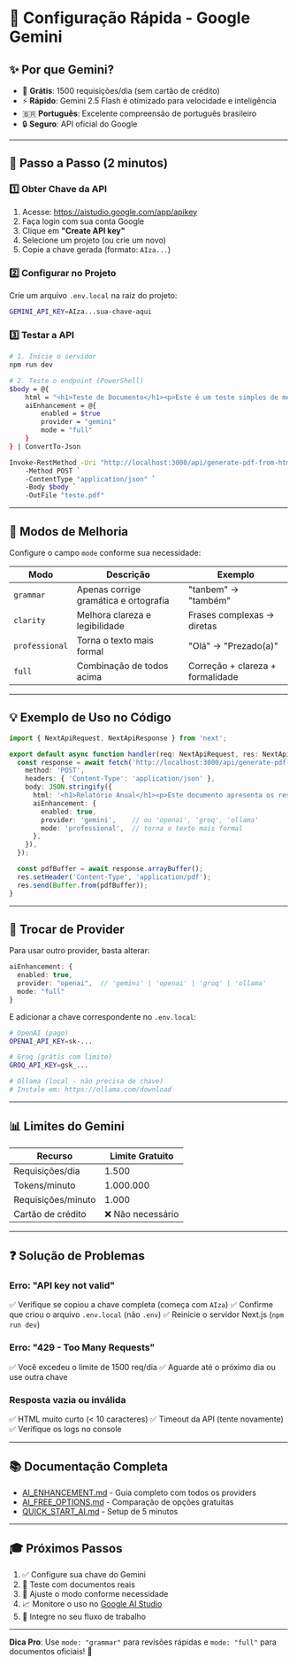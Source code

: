 # 🚀 Configuração Rápida - Google Gemini

## ✨ Por que Gemini?

- 🎁 **Grátis**: 1500 requisições/dia (sem cartão de crédito)
- ⚡ **Rápido**: Gemini 2.5 Flash é otimizado para velocidade e inteligência
- 🇧🇷 **Português**: Excelente compreensão de português brasileiro
- 🔒 **Seguro**: API oficial do Google

---

## 📝 Passo a Passo (2 minutos)

### 1️⃣ Obter Chave da API

1. Acesse: https://aistudio.google.com/app/apikey
2. Faça login com sua conta Google
3. Clique em **"Create API key"**
4. Selecione um projeto (ou crie um novo)
5. Copie a chave gerada (formato: `AIza...`)

### 2️⃣ Configurar no Projeto

Crie um arquivo `.env.local` na raiz do projeto:

```bash
GEMINI_API_KEY=AIza...sua-chave-aqui
```

### 3️⃣ Testar a API

```bash
# 1. Inicie o servidor
npm run dev

# 2. Teste o endpoint (PowerShell)
$body = @{
    html = "<h1>Teste de Documento</h1><p>Este é um teste simples de melhoria com IA.</p>"
    aiEnhancement = @{
        enabled = $true
        provider = "gemini"
        mode = "full"
    }
} | ConvertTo-Json

Invoke-RestMethod -Uri "http://localhost:3000/api/generate-pdf-from-html" `
    -Method POST `
    -ContentType "application/json" `
    -Body $body `
    -OutFile "teste.pdf"
```

---

## 🎯 Modos de Melhoria

Configure o campo `mode` conforme sua necessidade:

| Modo | Descrição | Exemplo |
|------|-----------|---------|
| `grammar` | Apenas corrige gramática e ortografia | "tanbem" → "também" |
| `clarity` | Melhora clareza e legibilidade | Frases complexas → diretas |
| `professional` | Torna o texto mais formal | "Olá" → "Prezado(a)" |
| `full` | Combinação de todos acima | Correção + clareza + formalidade |

---

## 💡 Exemplo de Uso no Código

```typescript
import { NextApiRequest, NextApiResponse } from 'next';

export default async function handler(req: NextApiRequest, res: NextApiResponse) {
  const response = await fetch('http://localhost:3000/api/generate-pdf-from-html', {
    method: 'POST',
    headers: { 'Content-Type': 'application/json' },
    body: JSON.stringify({
      html: '<h1>Relatório Anual</h1><p>Este documento apresenta os resultados...</p>',
      aiEnhancement: {
        enabled: true,
        provider: 'gemini',    // ou 'openai', 'groq', 'ollama'
        mode: 'professional',  // torna o texto mais formal
      },
    }),
  });

  const pdfBuffer = await response.arrayBuffer();
  res.setHeader('Content-Type', 'application/pdf');
  res.send(Buffer.from(pdfBuffer));
}
```

---

## 🔧 Trocar de Provider

Para usar outro provider, basta alterar:

```typescript
aiEnhancement: {
  enabled: true,
  provider: "openai",  // 'gemini' | 'openai' | 'groq' | 'ollama'
  mode: "full"
}
```

E adicionar a chave correspondente no `.env.local`:

```bash
# OpenAI (pago)
OPENAI_API_KEY=sk-...

# Groq (grátis com limite)
GROQ_API_KEY=gsk_...

# Ollama (local - não precisa de chave)
# Instale em: https://ollama.com/download
```

---

## 📊 Limites do Gemini

| Recurso | Limite Gratuito |
|---------|-----------------|
| Requisições/dia | 1.500 |
| Tokens/minuto | 1.000.000 |
| Requisições/minuto | 1.000 |
| Cartão de crédito | ❌ Não necessário |

---

## ❓ Solução de Problemas

### Erro: "API key not valid"
✅ Verifique se copiou a chave completa (começa com `AIza`)
✅ Confirme que criou o arquivo `.env.local` (não `.env`)
✅ Reinicie o servidor Next.js (`npm run dev`)

### Erro: "429 - Too Many Requests"
✅ Você excedeu o limite de 1500 req/dia
✅ Aguarde até o próximo dia ou use outra chave

### Resposta vazia ou inválida
✅ HTML muito curto (< 10 caracteres)
✅ Timeout da API (tente novamente)
✅ Verifique os logs no console

---

## 📚 Documentação Completa

- [AI_ENHANCEMENT.md](./AI_ENHANCEMENT.md) - Guia completo com todos os providers
- [AI_FREE_OPTIONS.md](./AI_FREE_OPTIONS.md) - Comparação de opções gratuitas
- [QUICK_START_AI.md](./QUICK_START_AI.md) - Setup de 5 minutos

---

## 🎓 Próximos Passos

1. ✅ Configure sua chave do Gemini
2. 🧪 Teste com documentos reais
3. 🎨 Ajuste o modo conforme necessidade
4. 📈 Monitore o uso no [Google AI Studio](https://aistudio.google.com)
5. 🚀 Integre no seu fluxo de trabalho

---

**Dica Pro**: Use `mode: "grammar"` para revisões rápidas e `mode: "full"` para documentos oficiais! 🎯

